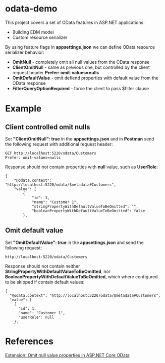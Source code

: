 # odata-demo

This project covers a set of OData features in ASP.NET applications:
 * Building EDM model
 * Custom resource serializer

By using feature flags in **appsettings.json** we can define OData resource serializer behavior:
 * **OmitNull** - completely omit all null values from the OData response
 * **ClientOmitNull** - same as previous one, but controlled by the client request header **Prefer: omit-values=nulls**
 * **OmitDefaultValue** - omit defiend properties with default value from the OData response
 * **FilterQueryOptionRequired** - force the client to pass $filter clause

# Example

## Client controlled omit nulls

Set **"ClientOmitNull": true** in the **appsettings.json** and in **Postman** send the following request with additional request header:
```
GET http://localhost:5220/odata/Customers
Prefer: omit-values=nulls
```

Response should not contain properties with **null** value, such as **UserRole**:

```
{
    "@odata.context": "http://localhost:5220/odata/$metadata#Customers",
    "value": [
        {
            "id": 1,
            "name": "Customer 1",
            "stringPropertyWithDefaultValueToBeOmitted": "",
            "booleanPropertyWithDefaultValueToBeOmitted": false
        },
```

## Omit default value

Set **"OmitDefaultValue": true** in the **appsettings.json** and send the following request:
```
http://localhost:5220/odata/Customers
```

Response should not contain neither **StringPropertyWithDefaultValueToBeOmitted**, nor **BooleanPropertyWithDefaultValueToBeOmitted**, which where configured to be skipped if contain default values:
```
{
  "@odata.context": "http://localhost:5220/odata/$metadata#Customers",
  "value": [
    {
      "id": 1,
      "name": "Customer 1",
      "userRole": null
    },
```

# References
[Extension: Omit null value properties in ASP.NET Core OData](https://devblogs.microsoft.com/odata/extension-omit-null-value-properties-in-asp-net-core-odata/)
